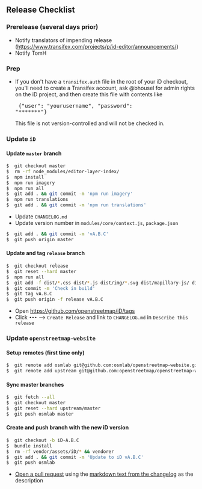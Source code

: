 ## Release Checklist

### Prerelease (several days prior)
- Notify translators of impending release
  (https://www.transifex.com/projects/p/id-editor/announcements/)
- Notify TomH

### Prep
- If you don't have a `transifex.auth` file in the root of your iD checkout,
you'll need to create a Transifex account, ask @bhousel for admin rights
on the iD project, and then create this file with contents like<br><pre>
     {"user": "yourusername", "password": "*******"}</pre>This file is not version-controlled and will not be checked in.
     
### Update `iD`

#### Update `master` branch
```bash
$  git checkout master
$  rm -rf node_modules/editor-layer-index/
$  npm install
$  npm run imagery
$  npm run all
$  git add . && git commit -m 'npm run imagery'
$  npm run translations
$  git add . && git commit -m 'npm run translations'
```

- Update `CHANGELOG.md`
- Update version number in `modules/core/context.js`, `package.json`

```bash
$  git add . && git commit -m 'vA.B.C'
$  git push origin master
```

#### Update and tag `release` branch
```bash
$  git checkout release
$  git reset --hard master
$  npm run all
$  git add -f dist/*.css dist/*.js dist/img/*.svg dist/mapillary-js/ dist/pannellum-streetside/
$  git commit -m 'Check in build'
$  git tag vA.B.C
$  git push origin -f release vA.B.C
```
- Open https://github.com/openstreetmap/iD/tags
- Click `•••` –> `Create Release` and link to `CHANGELOG.md` in `Describe this release`

### Update `openstreetmap-website`

#### Setup remotes (first time only)
```bash
$  git remote add osmlab git@github.com:osmlab/openstreetmap-website.git
$  git remote add upstream git@github.com:openstreetmap/openstreetmap-website.git
```

#### Sync master branches

```bash
$  git fetch --all
$  git checkout master
$  git reset --hard upstream/master
$  git push osmlab master
```

#### Create and push branch with the new iD version

```bash
$  git checkout -b iD-A.B.C
$  bundle install
$  rm -rf vendor/assets/iD/* && vendorer
$  git add . && git commit -m 'Update to iD vA.B.C'
$  git push osmlab
```
- [Open a pull request](https://github.com/openstreetmap/openstreetmap-website/compare/master...osmlab:master) using the [markdown text from the changelog](https://raw.githubusercontent.com/openstreetmap/iD/master/CHANGELOG.md) as the description